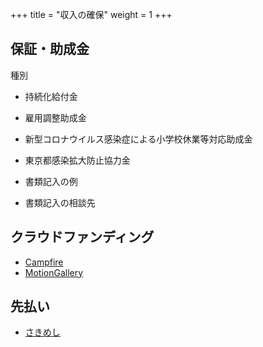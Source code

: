 +++
title = "収入の確保"
weight = 1
+++

## 保証・助成金

種別
- 持続化給付金
- 雇用調整助成金
- 新型コロナウイルス感染症による小学校休業等対応助成金
- 東京都感染拡大防止協力金

- 書類記入の例
- 書類記入の相談先

## クラウドファンディング

- [Campfire](https://help.camp-fire.jp/hc/ja/articles/360040309611)
- [MotionGallery](https://motion-gallery.net/blog/suportprogram)

## 先払い

- [さきめし](https://peraichi.com/landing_pages/view/sakimeshi)